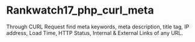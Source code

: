 # Rankwatch17_php_curl_meta
Through CURL Request find meta keywords, meta description, title tag, IP address, Load
Time, HTTP Status, Internal & External Links of any URL.
